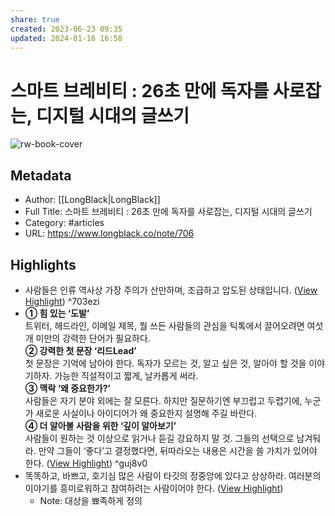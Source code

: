 ```yaml
---
share: true
created: 2023-06-23 09:35
updated: 2024-01-16 16:58
---
```


# 스마트 브레비티 : 26초 만에 독자를 사로잡는, 디지털 시대의 글쓰기

![rw-book-cover](https://longblack-contens.s3.ap-northeast-2.amazonaws.com/image/20230530/1685435561e4ce1b8d4de6b39e7840908c7969b777.jpg)

## Metadata
- Author: [[LongBlack|LongBlack]]
- Full Title: 스마트 브레비티 : 26초 만에 독자를 사로잡는, 디지털 시대의 글쓰기
- Category: #articles
- URL: https://www.longblack.co/note/706

## Highlights
- 사람들은 인류 역사상 가장 주의가 산만하며, 조급하고 압도된 상태입니다. ([View Highlight](https://read.readwise.io/read/01h3gxaqtxfykz4jzcc9t9jtyf)) ^703ezi
- **① 힘 있는 ‘도발’**  
  트위터, 헤드라인, 이메일 제목, 뭘 쓰든 사람들의 관심을 틱톡에서 끌어오려면 여섯 개 미만의 강력한 단어가 필요하다.  
  **② 강력한 첫 문장 ‘리드****Lead****’**  
  첫 문장은 기억에 남아야 한다. 독자가 모르는 것, 알고 싶은 것, 알아야 할 것을 이야기하자. 가능한 직설적이고 짧게, 날카롭게 써라.  
  **③ 맥락 ‘왜 중요한가?’**  
  사람들은 자기 분야 외에는 잘 모른다. 하지만 질문하기엔 부끄럽고 두렵기에, 누군가 새로운 사실이나 아이디어가 왜 중요한지 설명해 주길 바란다.  
  **④ 더 알아볼 사람을 위한 ‘깊이 알아보기’**  
  사람들이 원하는 것 이상으로 읽거나 듣길 강요하지 말 것. 그들의 선택으로 남겨둬라. 만약 그들이 ‘좋다’고 결정했다면, 뒤따라오는 내용은 시간을 쓸 가치가 있어야 한다. ([View Highlight](https://read.readwise.io/read/01h3gxfqmc241qqt77p8jmc98t)) ^guj8v0
- 똑똑하고, 바쁘고, 호기심 많은 사람이 타깃의 정중앙에 있다고 상상하라. 여러분의 이야기를 흥미로워하고 참여하려는 사람이어야 한다. ([View Highlight](https://read.readwise.io/read/01h3gxjvzc0rktw5kvxb7x15fx))
    - Note: 대상을 뾰족하게 정의
